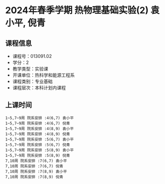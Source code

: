 # 2024年春季学期 热物理基础实验(2) 袁小平, 倪青






## 课程信息

- 课程号：013091.02
- 学分：2
- 教学类型：实验课
- 开课单位：热科学和能源工程系
- 课程类别：专业基础
- 课程层次：本科计划内课程

## 上课时间

```
1~5,7~9周 院系安排 :4(6,7) 袁小平
1~5,7~9周 院系安排 :4(6,7) 倪青
1~5,7~9周 院系安排 :4(8,9) 袁小平
1~5,7~9周 院系安排 :4(8,9) 倪青
1~5,7~9周 院系安排 :5(6,7) 袁小平
1~5,7~9周 院系安排 :5(6,7) 倪青
1~5,7~9周 院系安排 :5(8,9) 袁小平
1~5,7~9周 院系安排 :5(8,9) 倪青
7,10周 院系安排 :7(6,7) 袁小平
7,10周 院系安排 :7(6,7) 倪青
7,10周 院系安排 :7(8,9) 袁小平
7,10周 院系安排 :7(8,9) 倪青
```

